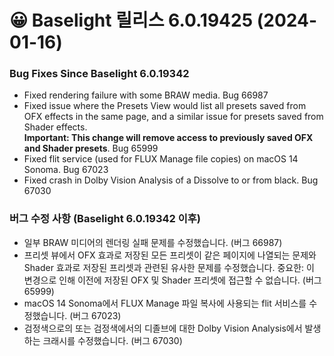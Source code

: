 # 😀 Baselight 릴리스 6.0.19425 (2024-01-16)

### Bug Fixes Since Baselight 6.0.19342

* Fixed rendering failure with some BRAW media. Bug 66987
* Fixed issue where the Presets View would list all presets saved from OFX effects in the same page, and a similar issue for presets saved from Shader effects.\
  **Important: This change will remove access to previously saved OFX and Shader presets**. Bug 65999
* Fixed flit service (used for FLUX Manage file copies) on macOS 14 Sonoma. Bug 67023
* Fixed crash in Dolby Vision Analysis of a Dissolve to or from black. Bug 67030

### 버그 수정 사항 (Baselight 6.0.19342 이후)

* 일부 BRAW 미디어의 렌더링 실패 문제를 수정했습니다. (버그 66987)
* 프리셋 뷰에서 OFX 효과로 저장된 모든 프리셋이 같은 페이지에 나열되는 문제와 Shader 효과로 저장된 프리셋과 관련된 유사한 문제를 수정했습니다. 중요한: 이 변경으로 인해 이전에 저장된 OFX 및 Shader 프리셋에 접근할 수 없습니다. (버그 65999)
* macOS 14 Sonoma에서 FLUX Manage 파일 복사에 사용되는 flit 서비스를 수정했습니다. (버그 67023)
* 검정색으로의 또는 검정색에서의 디졸브에 대한 Dolby Vision Analysis에서 발생하는 크래시를 수정했습니다. (버그 67030)
